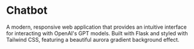 # Chatbot
A modern, responsive web application that provides an intuitive interface for interacting with OpenAI's GPT models. Built with Flask and styled with Tailwind CSS, featuring a beautiful aurora gradient background effect.

